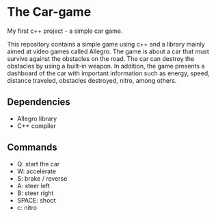 # The Car-game


My first c++ project - a simple car game.

This repository contains a simple game using c++ and a library mainly aimed at video games called Allegro. The game is about a car that must survive against the obstacles on the road. The car can destroy the obstacles by using a built-in weapon. In addition, the game presents a dashboard of the car with important information such as energy, speed, distance traveled, obstacles destroyed, nitro, among others. 



## Dependencies

- Allegro library
- C++ compiler


## Commands

- Q: start the car
- W: accelerate
- S: brake / reverse
- A: steer left
- B: steer right
- SPACE: shoot
- c: nitro
